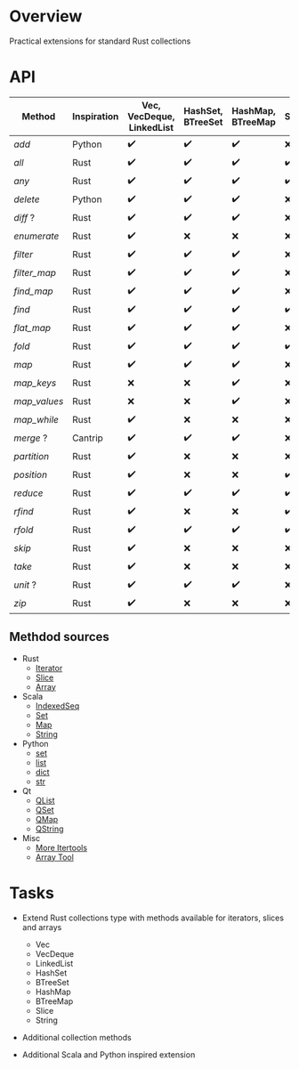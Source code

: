 # Overview

Practical extensions for standard Rust collections


# API

| Method       | Inspiration | Vec, VecDeque, LinkedList | HashSet, BTreeSet  | HashMap, BTreeMap  | Slice              |
|--------------|-------------|---------------------------|--------------------|--------------------|--------------------|
| *add*        | Python      | :heavy_check_mark:        | :heavy_check_mark: | :heavy_check_mark: | :x:                |
| *all*        | Rust        | :heavy_check_mark:        | :heavy_check_mark: | :heavy_check_mark: | :heavy_check_mark: |
| *any*        | Rust        | :heavy_check_mark:        | :heavy_check_mark: | :heavy_check_mark: | :heavy_check_mark: |
| *delete*     | Python      | :heavy_check_mark:        | :heavy_check_mark: | :heavy_check_mark: | :x:                |
| *diff* ?     | Rust        | :heavy_check_mark:        | :heavy_check_mark: | :heavy_check_mark: | :x:                |
| *enumerate*  | Rust        | :heavy_check_mark:        | :x:                | :x:                | :x:                |
| *filter*     | Rust        | :heavy_check_mark:        | :heavy_check_mark: | :heavy_check_mark: | :x:                |
| *filter_map* | Rust        | :heavy_check_mark:        | :heavy_check_mark: | :heavy_check_mark: | :x:                |
| *find_map*   | Rust        | :heavy_check_mark:        | :heavy_check_mark: | :heavy_check_mark: | :x:                |
| *find*       | Rust        | :heavy_check_mark:        | :heavy_check_mark: | :heavy_check_mark: | :heavy_check_mark: |
| *flat_map*   | Rust        | :heavy_check_mark:        | :heavy_check_mark: | :heavy_check_mark: | :x:                |
| *fold*       | Rust        | :heavy_check_mark:        | :heavy_check_mark: | :heavy_check_mark: | :heavy_check_mark: |
| *map*        | Rust        | :heavy_check_mark:        | :heavy_check_mark: | :heavy_check_mark: | :x:                |
| *map_keys*   | Rust        | :x:                       | :x:                | :heavy_check_mark: | :x:                |
| *map_values* | Rust        | :x:                       | :x:                | :heavy_check_mark: | :x:                |
| *map_while*  | Rust        | :heavy_check_mark:        | :x:                | :x:                | :x:                |
| *merge* ?    | Cantrip     | :heavy_check_mark:        | :heavy_check_mark: | :heavy_check_mark: | :x:                |
| *partition*  | Rust        | :heavy_check_mark:        | :x:                | :x:                | :x:                |
| *position*   | Rust        | :heavy_check_mark:        | :x:                | :x:                | :heavy_check_mark: |
| *reduce*     | Rust        | :heavy_check_mark:        | :heavy_check_mark: | :heavy_check_mark: | :heavy_check_mark: |
| *rfind*      | Rust        | :heavy_check_mark:        | :x:                | :x:                | :heavy_check_mark: |
| *rfold*      | Rust        | :heavy_check_mark:        | :heavy_check_mark: | :heavy_check_mark: | :heavy_check_mark: |
| *skip*       | Rust        | :heavy_check_mark:        | :x:                | :x:                | :x:                |
| *take*       | Rust        | :heavy_check_mark:        | :x:                | :x:                | :x:                |
| *unit* ?     | Rust        | :heavy_check_mark:        | :heavy_check_mark: | :heavy_check_mark: | :x:                |
| *zip*        | Rust        | :heavy_check_mark:        | :x:                | :x:                | :x:                |


## Methdod sources

- Rust
  - [Iterator](https://doc.rust-lang.org/std/iter/trait.Iterator.html)
  - [Slice](https://doc.rust-lang.org/std/primitive.slice.html)
  - [Array](https://doc.rust-lang.org/std/primitive.array.html)
- Scala
  - [IndexedSeq](https://www.scala-lang.org/api/3.3.1/scala/collection/immutable/IndexedSeq.html)
  - [Set](https://www.scala-lang.org/api/3.3.1/scala/collection/immutable/Set.html)
  - [Map](https://www.scala-lang.org/api/3.3.1/scala/collection/immutable/Map.html)
  - [String](https://www.scala-lang.org/api/3.3.1/scala/collection/StringOps.html)
- Python
  - [set](https://python-reference.readthedocs.io/en/latest/docs/sets/index.html)
  - [list](https://python-reference.readthedocs.io/en/latest/docs/list/index.html)
  - [dict](https://python-reference.readthedocs.io/en/latest/docs/dict/index.html)
  - [str](https://python-reference.readthedocs.io/en/latest/docs/str/index.html)
- Qt
  - [QList](https://doc.qt.io/qt-6/qlist.html)
  - [QSet](https://doc.qt.io/qt-6/qset.html)
  - [QMap](https://doc.qt.io/qt-6/qmap.html)
  - [QString](https://doc.qt.io/qt-6/qstring.htm)
- Misc
  - [More Itertools](https://more-itertools.readthedocs.io/en/stable/api.html)
  - [Array Tool](https://github.com/danielpclark/array_tool/tree/master)

# Tasks

- Extend Rust collections type with methods available for iterators, slices and arrays
  - Vec
  - VecDeque
  - LinkedList
  - HashSet
  - BTreeSet
  - HashMap
  - BTreeMap
  - Slice
  - String


- Additional collection methods


- Additional Scala and Python inspired extension
